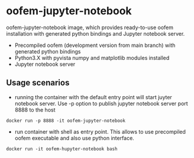 # oofem-jupyter-notebook

oofem-jupyter-notebook image, which provides ready-to-use oofem installation with generated python bindings and Jupyter notebook server.

- Precompiled oofem (development version from main branch) with generated python bindings
- Python3.X with pyvista numpy and matplotlib modules installed
- Jupyter notebook server


## Usage scenarios
   - running the container with the default entry point will start juyter notebook server. Use -p option to publish jupyter notebook server port 8888 to the host 
   ```
   docker run -p 8888 -it oofem-jupyter-notebook
   ````
   - run container with shell as entry point. This allows to use precompiled oofem executable and also use python interface.
   ```
   docker run -it oofem-hupyter-notebook bash
   
   ```
